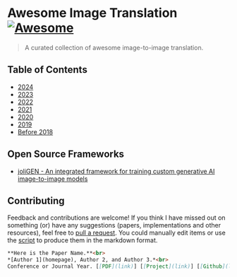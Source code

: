 # Awesome Image Translation [![Awesome](https://awesome.re/badge.svg)](https://awesome.re) 
<!-- # <p align=center>`awesome image-to-image translation`</p> -->
<!-- [![Awesome](https://cdn.rawgit.com/sindresorhus/awesome/d7305f38d29fed78fa85652e3a63e154dd8e8829/media/badge.svg)](https://github.com/sindresorhus/awesome)
[![Maintenance](https://img.shields.io/badge/Maintained%3F-yes-blue.svg)](https://GitHub.com/Naereen/StrapDown.js/graphs/commit-activity)
[![PR's Welcome](https://img.shields.io/badge/PRs-welcome-blue.svg?style=flat)](http://makeapullrequest.com) 
![GitHub contributors](https://img.shields.io/github/contributors/weihaox/awesome-image-translation?color=blue) -->
<!-- ![visitors](https://visitor-badge.glitch.me/badge?style=flat-square&page_id=weihaox/awesome-image-translation)  -->

> A curated collection of awesome image-to-image translation. 

## Table of Contents
- [2024](./docs/2024.md)
- [2023](./docs/2023.md)
- [2022](./docs/2022.md)
- [2021](./docs/2021.md)
- [2020](./docs/2020.md)
- [2019](./docs/2019.md)
- [Before 2018](./docs/BEFORE-2018.md)

## Open Source Frameworks
* [joliGEN - An integrated framework for training custom generative AI image-to-image models](https://github.com/jolibrain/joliGEN)

## Contributing

Feedback and contributions are welcome! If you think I have missed out on something (or) have any suggestions (papers, implementations and other resources), feel free to [pull a request](https://github.com/weihaox/awesome-image-translation/pulls). You could manually edit items or use the [script](https://github.com/weihaox/arxiv_daily_tools) to produce them in the markdown format.

``` markdown
**Here is the Paper Name.**<br>
*[Author 1](homepage), Author 2, and Author 3.*<br>
Conference or Journal Year. [[PDF](link)] [[Project](link)] [[Github](link)] [[Video](link)] [[Data](link)]
```